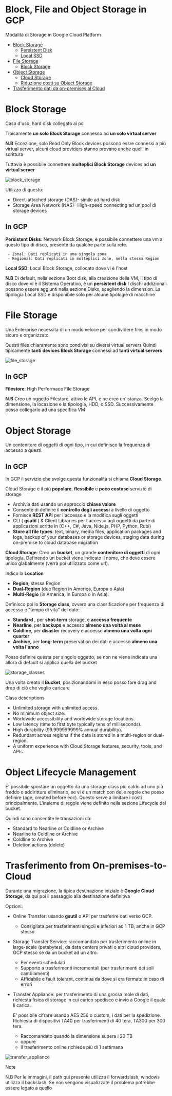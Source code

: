 # Block, File and Object Storage in GCP 


Modalità di Storage in Google Cloud Platform

- [Block Storage](#block-storage)
    - [Persistent Disk](#block-storage)
    - [Local SSD ](#block-storage)
- [File Storage](#file-storage) 
    - [Block Storage](#file-storage)
- [Object Storage](#object-storage)
    - [Cloud Storage](#object-storage) 
    - [Riduzione costi su Object Storage](#object-lifecycle-management)
- [Trasferimento dati da on-premises al Cloud](#trasferimento-from-on-premises-to-cloud)



# Block Storage
Caso d'uso, hard disk collegato ai pc

Tipicamente **un solo Block Storage** connesso ad **un solo virtual server**

**N.B**
Eccezione, solo Read Only Block devices possono essre connessi a più virtual server, alcuni cloud providers stanno provano anche quelli in scrittura

Tuttavia è possibile connettere **molteplici Block Storage** devices ad **un virtual server**

![block_storage](Images\Block_storage.png)

Utilizzo di questo:
- Direct-attached storage (DAS)- simile ad hard disk
- Storage Area Network (NAS)- High-speed connecting ad un pool di storage devices

## **In GCP**
 **Persistent Disks**: Network Block Storage, è possibile connettere una vm a questo tipo di disco, presente da qualche parte sulla rete. 

     - Zonal: Dati replicati in una singola zona
     - Regional: Dati replicati in molteplici zone, nella stessa Region
    
 **Local SSD**: Local Block Storage, collocato dove vi è l'host

 **N.B** 
 Di default, nella sezione Boot disk, alla creazione della VM, il tipo di disco dove vi è il Sistema Operativo, è un **persistent disk**
 I dischi addizionali possono essere aggiunti nella sezione Disks, scegliendo la dimension. La tipologia Local SSD è disponibile solo per alcune tipologie di macchine

# File Storage

Una Enterprise necessita di un modo veloce per condividere files in modo sicuro e organizzato.

Questi files chiaramente sono condivisi su diversi virtual servers
Quindi tipicamente **tanti devices Block Storage** connessi ad **tanti virtual servers**


![file_storage](Images/File_storage.png)

## **In GCP**
 **Filestore**: High Performace File Storage 


**N.B** 
 Creo un oggetto Filestore, attivo le API, e ne creo un'istanza. 
 Scelgo la dimensione, la locazione e la tipologia, HDD, o SSD. Successivamente posso collegarlo ad una specifica VM 

 # Object Storage

 Un contenitore di oggetti di ogni tipo, in cui definisco la frequenza di accesso a questi.

 
## **In GCP**
In GCP il servizio che svolge questa funzionalità si chiama **Cloud Storage**.

Cloud Storage è il più **popolare**, **flessibile** e **poco costoso** servizio di storage

- Archivia dati usando un approccio **chiave valore**
- Consente di definire il **controllo degli accessi** a livello di oggetto
- Fornisce **REST API** per l'accesso e la modifica sugli oggetti
- CLI ( **gsutil** ) & Client Libraries per l'accesso agli oggetti da parte di applicazioni scritte in (C++, C#, Java, Nide.js, PHP, Python, Rubi)
- **Store all file types**: text, binary, media files, application packages and logs, backup of your databases or storage devices, staging data during on-premise to cloud database migration


 **Cloud Storage**: Creo un **bucket**, un grande **contenitore di oggetti** di ogni tipologia. Definendo un bucket viene indicato il nome, che deve essere unico glabalmente (verrà poi utilizzato come url). 
 
 Indico la **Location**
 - **Region**, stessa Region
 - **Dual-Region** (due Region in America, Europa o Asia)  
 - **Multi-Regio** (in America, in Europa o in Asia). 
 
 Definisco poi lo **Storage class**, ovvero una classificazione per frequenza di accesso e "tempo di vita" del dato: 

- **Standard** , per **shot-term** storage, e **accesso frequente**
- **Nearline**, per **backups** e accesso **almeno una volta al mese**
- **Coldline**, per **disaste**r recovery e accesso **almeno una volta ogni quarter** 
- **Archive**, per **long-term** preservation dei dati e accesso **almeno una volta l'anno**

Posso definire questa per singolo oggetto, se non ne viene indicata una allora di default si applica quella del bucket

![storage_classes](Images/Storage_classes_comparison.png)

Una volta creato il **Bucket**, posizionandomi in esso posso fare drag and drop di ciò che voglio caricare


Class descriptions

- Unlimited storage with unlimited access.
- No minimum object size.
- Worldwide accessibility and worldwide storage locations.
- Low latency (time to first byte typically tens of milliseconds).
- High durability (99.999999999% annual durability).
- Redundant across regions if the data is stored in a multi-region or dual-region.
- A uniform experience with Cloud Storage features, security, tools, and APIs.

# Object Lifecycle Management 

E' possibile spostare un oggetto da uno storage class più caldo ad uno più freddo o addirittura eliminarlo, se vi è un match con delle regole che posso definire (age, created before ecc). Questo serve a limitare i costi principalmente. L'insieme di regole viene definito nella sezione Lifecycle del bucket. 

Quindi sono consentite le transazioni da:

- Standard to Nearline or Coldline or Archive
- Nearline to Coldline or Archive
- Coldline to Archive
- Deletion actions (delete)

# Trasferimento from On-premises-to-Cloud

Durante una migrazione, la tipica destinazione iniziale è **Google Cloud Storage**, da qui poi il passaggio alla destinazione definitiva 

Opzioni:

- Online Transfer: usando **gsutil** o API per trasferire dati verso GCP. 
    - Consigliata per trasferimenti singoli e inferiori ad 1 TB, anche in GCP stesso

- Storage Transfer Service: raccomandato per trasferimento online in large-scale (petabytes), da data centers privati o altri cloud providers, GCP stesso se da un bucket ad un altro.
    - Per eventi schedulati
    - Supporto a trasferimenti incrementali (per trasferimenti dei soli cambiamenti)
    - Affidabile e fault tolerant, continua da dove si era fermato in caso di errori

- Transfer Appliance: per trasferimento di una grossa mole di dati, richiesta fisica di storage in cui carico spedisco e invio a Google il quale li carica.

    E' possibile cifrare usando AES 256 o custom, i dati per la spedizione. Richiesta di dispositivi TA40 per trasferimenti di 40 tera, TA300 per 300 tera.
    - Raccomandato quando la dimensione supera i 20 TB
    - oppure
    - Il trasferimento online richiede più di 1 settimana

![transfer_appliance](Images/transfer_appliance.png)

Note

N.B Per le immagini, il path qui presente utilizza il forwardslash, windows utilizza il backslash. Se non vengono visualizzate il problema potrebbe essere legato a quello